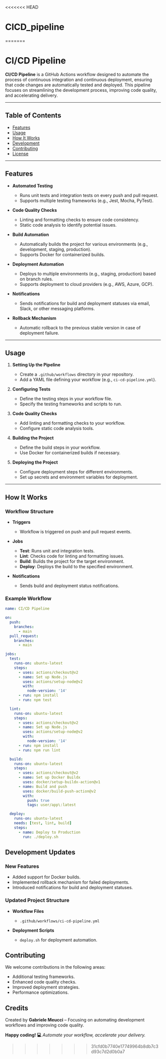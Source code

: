 <<<<<<< HEAD
# CICD_pipeline


=======
# CI/CD Pipeline

**CI/CD Pipeline** is a GitHub Actions workflow designed to automate the process of continuous integration and continuous deployment, ensuring that code changes are automatically tested and deployed. This pipeline focuses on streamlining the development process, improving code quality, and accelerating delivery.

---

## Table of Contents

- [Features](#features)
- [Usage](#usage)
- [How It Works](#how-it-works)
- [Development](#development)
- [Contributing](#contributing)
- [License](#license)

---

## Features

- **Automated Testing**
  - Runs unit tests and integration tests on every push and pull request.
  - Supports multiple testing frameworks (e.g., Jest, Mocha, PyTest).

- **Code Quality Checks**
  - Linting and formatting checks to ensure code consistency.
  - Static code analysis to identify potential issues.

- **Build Automation**
  - Automatically builds the project for various environments (e.g., development, staging, production).
  - Supports Docker for containerized builds.

- **Deployment Automation**
  - Deploys to multiple environments (e.g., staging, production) based on branch rules.
  - Supports deployment to cloud providers (e.g., AWS, Azure, GCP).

- **Notifications**
  - Sends notifications for build and deployment statuses via email, Slack, or other messaging platforms.

- **Rollback Mechanism**
  - Automatic rollback to the previous stable version in case of deployment failure.

---

## Usage

1. **Setting Up the Pipeline**
   - Create a `.github/workflows` directory in your repository.
   - Add a YAML file defining your workflow (e.g., `ci-cd-pipeline.yml`).

2. **Configuring Tests**
   - Define the testing steps in your workflow file.
   - Specify the testing frameworks and scripts to run.

3. **Code Quality Checks**
   - Add linting and formatting checks to your workflow.
   - Configure static code analysis tools.

4. **Building the Project**
   - Define the build steps in your workflow.
   - Use Docker for containerized builds if necessary.

5. **Deploying the Project**
   - Configure deployment steps for different environments.
   - Set up secrets and environment variables for deployment.

---

## How It Works

### Workflow Structure

- **Triggers**
  - Workflow is triggered on push and pull request events.

- **Jobs**
  - **Test**: Runs unit and integration tests.
  - **Lint**: Checks code for linting and formatting issues.
  - **Build**: Builds the project for the target environment.
  - **Deploy**: Deploys the build to the specified environment.

- **Notifications**
  - Sends build and deployment status notifications.

### Example Workflow

```yaml
name: CI/CD Pipeline

on:
  push:
    branches:
      - main
  pull_request:
    branches:
      - main

jobs:
  test:
    runs-on: ubuntu-latest
    steps:
      - uses: actions/checkout@v2
      - name: Set up Node.js
        uses: actions/setup-node@v2
        with:
          node-version: '14'
      - run: npm install
      - run: npm test

  lint:
    runs-on: ubuntu-latest
    steps:
      - uses: actions/checkout@v2
      - name: Set up Node.js
        uses: actions/setup-node@v2
        with:
          node-version: '14'
      - run: npm install
      - run: npm run lint

  build:
    runs-on: ubuntu-latest
    steps:
      - uses: actions/checkout@v2
      - name: Set up Docker Buildx
        uses: docker/setup-buildx-action@v1
      - name: Build and push
        uses: docker/build-push-action@v2
        with:
          push: true
          tags: user/app\:latest

  deploy:
    runs-on: ubuntu-latest
    needs: [test, lint, build]
    steps:
      - name: Deploy to Production
        run: ./deploy.sh
```

## Development Updates

### New Features

- Added support for Docker builds.
- Implemented rollback mechanism for failed deployments.
- Introduced notifications for build and deployment statuses.

### Updated Project Structure

- **Workflow Files**
  - `.github/workflows/ci-cd-pipeline.yml`

- **Deployment Scripts**
  - `deploy.sh` for deployment automation.

## Contributing

We welcome contributions in the following areas:
- Additional testing frameworks.
- Enhanced code quality checks.
- Improved deployment strategies.
- Performance optimizations.

## Credits

Created by **Gabriele Meucci** – Focusing on automating development workflows and improving code quality.

**Happy coding! 💻**
*Automate your workflow, accelerate your delivery.*
>>>>>>> 31cfd0b7740e17749964b8db7c3d93c7d2d0b0a7
